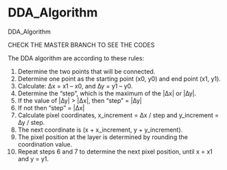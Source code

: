 # DDA_Algorithm
DDA_Algorithm

CHECK THE MASTER BRANCH TO SEE THE CODES

The DDA algorithm are according to these rules:

1. Determine the two points that will be connected.
2. Determine one point as the starting point (x0, y0) and end point (x1, y1).
3. Calculate: ∆x = x1 – x0, and ∆y = y1 – y0.
4. Determine the “step”, which is the maximum of the |∆x| or |∆y|.
5. If the value of |∆y| > |∆x|, then “step” = |∆y|
6. If not then “step” = |∆x|
7. Calculate pixel coordinates, x_increment = ∆x / step and y_increment = ∆y / step.
8. The next coordinate is (x + x_increment, y + y_increment).
9. The pixel position at the layer is determined by rounding the coordination value.
10. Repeat steps 6 and 7 to determine the next pixel position, until x = x1 and y = y1.
